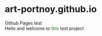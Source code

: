 # art-portnoy.github.io
Github Pages test <br>
Hello and welcome to <span style="color: green;">this</span> test project

